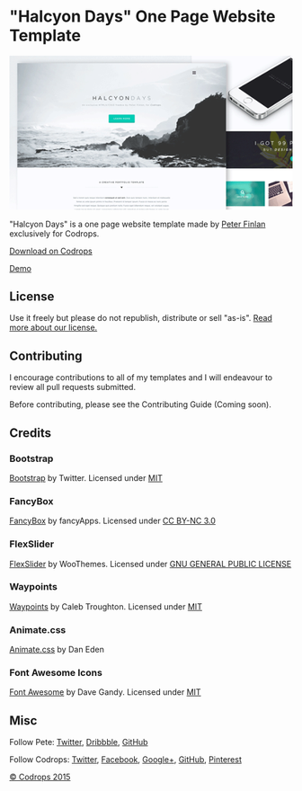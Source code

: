 # "Halcyon Days" One Page Website Template
![screenshot](img/halcyon-days-screenshot.png)  

"Halcyon Days" is a one page website template made by [Peter Finlan](http://peterfinlan.com/) exclusively for Codrops.

[Download on Codrops](http://tympanus.net/codrops/2014/07/14/freebie-halcyon-days-one-page-website-template/)

[Demo](http://tympanus.net/Freebies/HalcyonDaysTemplate/)

## License

Use it freely but please do not republish, distribute or sell "as-is". [Read more about our license.](http://tympanus.net/codrops/licensing/)

## Contributing

I encourage contributions to all of my templates and I will endeavour to review all pull requests submitted.

Before contributing, please see the Contributing Guide (Coming soon).

## Credits 

### Bootstrap

[Bootstrap](http://getbootstrap.com/) by Twitter. Licensed under [MIT](https://github.com/twbs/bootstrap/blob/master/LICENSE)

### FancyBox

[FancyBox](http://fancyapps.com/fancybox/) by fancyApps. Licensed under [CC BY-NC 3.0](http://creativecommons.org/licenses/by-nc/3.0/)

### FlexSlider

[FlexSlider](http://www.woothemes.com/flexslider/) by WooThemes. Licensed under [GNU GENERAL PUBLIC LICENSE](https://github.com/woothemes/FlexSlider/blob/master/LICENSE.md)

### Waypoints

[Waypoints](https://github.com/imakewebthings/waypoints) by Caleb Troughton. Licensed under [MIT](https://github.com/imakewebthings/waypoints/blog/master/licenses.txt)

### Animate.css

[Animate.css](https://daneden.github.io/animate.css/) by Dan Eden

### Font Awesome Icons 

[Font Awesome](http://fortawesome.github.io/Font-Awesome/) by Dave Gandy. Licensed under [MIT](http://opensource.org/licenses/mit-license.html)

## Misc

Follow Pete: [Twitter](https://twitter.com/peterfinlan), [Dribbble](http://www.dribbble.com/peterfinlan), [GitHub](https://github.com/peterfinlan)

Follow Codrops: [Twitter](http://www.twitter.com/codrops), [Facebook](http://www.facebook.com/pages/Codrops/159107397912), [Google+](https://plus.google.com/101095823814290637419), [GitHub](https://github.com/codrops), [Pinterest](http://www.pinterest.com/codrops/)

[© Codrops 2015](http://www.codrops.com)


